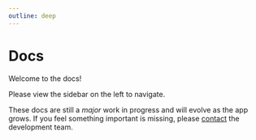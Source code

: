 ```yaml
---
outline: deep
---
```


# Docs

Welcome to the docs!

Please view the sidebar on the left to navigate.

These docs are still a *major* work in progress and will evolve as the app grows. If you feel something important is missing, please [contact](../contact) the development team.
